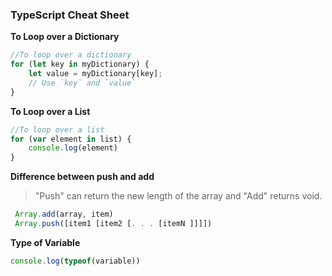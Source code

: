 ### TypeScript Cheat Sheet

**To Loop over a Dictionary**
```ts
//To loop over a dictionary
for (let key in myDictionary) {
    let value = myDictionary[key];
    // Use `key` and `value`
}


```


**To Loop over a List**
```ts
//To loop over a list
for (var element in list) {
    console.log(element)
}


```

**Difference between push and add**
> "Push" can return the new length of the array and "Add" returns void.
```ts
 Array.add(array, item)
 Array.push([item1 [item2 [. . . [itemN ]]]])
 ```

**Type of Variable**
```ts
console.log(typeof(variable))
 ```
